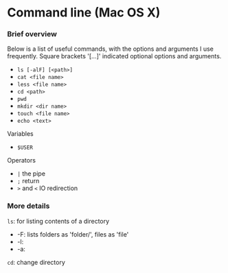 # Command line (Mac OS X)

### Brief overview

Below is a list of useful commands, with the options and arguments I use frequently. Square brackets '[...]' indicated optional options and arguments.

* `ls [-alF] [<path>]`
* `cat <file name>`
* `less <file name>`
* `cd <path>`
* `pwd`
* `mkdir <dir name>`
* `touch <file name>`
* `echo <text>`

Variables

* `$USER`

Operators

* `|` the pipe
* `;` return
* `>` and `<` IO redirection

### More details

`ls`: for listing contents of a directory

* -F: lists folders as 'folder/', files as 'file'
* -l:
* -a:

`cd`: change directory
